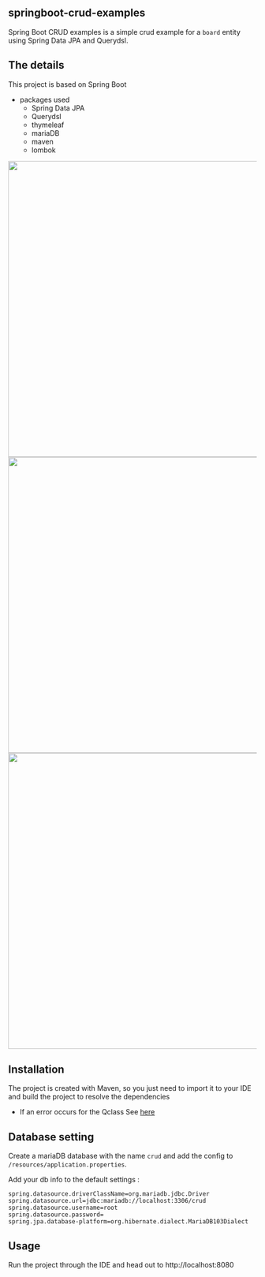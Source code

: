 ## springboot-crud-examples 
 Spring Boot CRUD examples is a simple crud example for a `board` entity using Spring Data JPA and Querydsl.
 
## The details
This project is based on Spring Boot
 - packages used
    - Spring Data JPA
    - Querydsl 
    - thymeleaf
    - mariaDB  
    - maven
    - lombok
    
<img src = "https://user-images.githubusercontent.com/40849381/114607069-0b837b80-9cd7-11eb-8257-245a6a6ce577.png" width="600px">
<img src = "https://user-images.githubusercontent.com/40849381/114607704-d0ce1300-9cd7-11eb-8823-5acbd8925e20.png" width="600px">
<img src = "https://user-images.githubusercontent.com/40849381/114607782-e5121000-9cd7-11eb-9e8e-590e0419b0a4.png" width="600px">

## Installation
The project is created with Maven, so you just need to import it to your IDE and build the project to resolve the dependencies
 + If an error occurs for the Qclass
   See 
<a href="https://stackoverflow.com/questions/45794079/query-dsl-q-type-classes-not-generated" target="_blank">here</a>
   
## Database setting
Create a mariaDB database with the name `crud` and add the config to `/resources/application.properties`.

Add your db info to the default settings :
```
spring.datasource.driverClassName=org.mariadb.jdbc.Driver
spring.datasource.url=jdbc:mariadb://localhost:3306/crud
spring.datasource.username=root
spring.datasource.password=
spring.jpa.database-platform=org.hibernate.dialect.MariaDB103Dialect
```

## Usage
Run the project through the IDE and head out to http://localhost:8080
